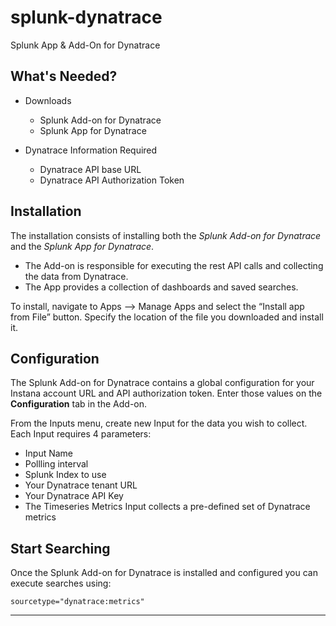 # splunk-dynatrace
Splunk App &amp; Add-On for Dynatrace

## What's Needed?
- Downloads
    - Splunk Add-on for Dynatrace
    - Splunk App for Dynatrace


- Dynatrace Information Required
    - Dynatrace API base URL 
    - Dynatrace API Authorization Token
    
## Installation
The installation consists of installing both the *Splunk Add-on for Dynatrace* and the *Splunk App for Dynatrace*.   
  - The Add-on is responsible for executing the rest API calls and collecting the data from Dynatrace.  
  - The App provides a collection of dashboards and saved searches.  
  
To install, navigate to Apps --> Manage Apps and select the “Install app from File” button.  Specify the location of the file you downloaded and install it.   

## Configuration
The Splunk Add-on for Dynatrace contains a global configuration for your Instana account URL and API authorization token.  Enter those values on the **Configuration** tab in the Add-on.

From the Inputs menu, create new Input for the data you wish to collect.  Each Input requires 4 parameters:
  - Input Name 
  - Pollling interval
  - Splunk Index to use
  - Your Dynatrace tenant URL
  - Your Dynatrace API Key
  - The Timeseries Metrics Input collects a pre-defined set of Dynatrace metrics
  
## Start Searching
Once the Splunk Add-on for Dynatrace is installed and configured you can execute searches using: 
```
sourcetype="dynatrace:metrics"
```

----  
